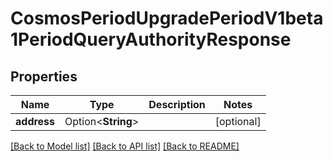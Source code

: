 # CosmosPeriodUpgradePeriodV1beta1PeriodQueryAuthorityResponse

## Properties

Name | Type | Description | Notes
------------ | ------------- | ------------- | -------------
**address** | Option<**String**> |  | [optional]

[[Back to Model list]](../README.md#documentation-for-models) [[Back to API list]](../README.md#documentation-for-api-endpoints) [[Back to README]](../README.md)


